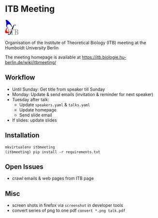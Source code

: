 # ITB Meeting
<img title="tellurium logo" src="./docs/images/logos/itb_logo.png" height="50" />

Organisation of the Institute of Theoretical Biology (ITB) meeting
at the Humboldt University Berlin

The meeting homepage is available at
https://itb.biologie.hu-berlin.de/wiki/itbmeeting/

## Workflow
* Until Sunday: Get title from speaker till Sunday 
* Monday: Update & send emails (invitation & reminder for next speaker)
* Tuesday after talk: 
    * Update `speakers.yaml` & `talks.yaml` 
    * Update homepage
    * Send slide email 
* If slides: update slides


## Installation
```
mkvirtualenv itbmeeting
(itbmeeting) pip install -r requirements.txt
```

## Open Issues
* crawl emails & web pages from ITB page

## Misc
* screen shots in firefox via `screenshot` in developer tools
* convert series of png to one pdf `convert *.png talk.pdf`